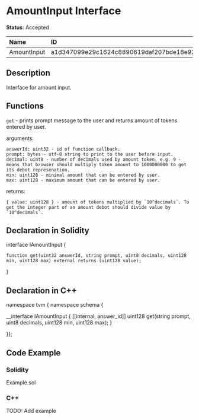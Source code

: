 
# AmountInput Interface

**Status**: Accepted

| Name        | ID                                                                |
| :---------- | :---------------------------------------------------------------- |
| AmountInput | a1d347099e29c1624c8890619daf207bde18e92df5220a54bcc6d858309ece84  |


## Description

Interface for amount input.

## Functions

`get` - prints prompt message to the user and returns amount of tokens entered by user.

arguments:

	answerId: uint32 - id of function callback.
	prompt: bytes - utf-8 string to print to the user before input.
	decimal: uint8 - number of decimals used by amount token, e.g. 9 - means that browser should multiply token amount to 1000000000 to get its debot represenation.
	min: uint128 - minimal amount that can be entered by user.
	max: uint128 - maximum amount that can be entered by user.

returns:

	{ value: uint128 } - amount of tokens multiplied by `10^decimals`. To get the integer part of an amount debot should divide value by `10^decimals`.

## Declaration in Solidity

interface IAmountInput {

	function get(uint32 answerId, string prompt, uint8 decimals, uint128 min, uint128 max) external returns (uint128 value);

}

## Declaration in C++

namespace tvm { namespace schema {

__interface IAmountInput {
	[[internal, answer_id]]
	uint128 get(string prompt, uint8 decimals, uint128 min, uint128 max);
}

}};

## Code Example

### Solidity

Example.sol

### C++

TODO: Add example
